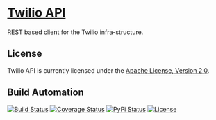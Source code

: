 # [Twilio API](http://twilio-api.hive.pt)

REST based client for the Twilio infra-structure.

## License

Twilio API is currently licensed under the [Apache License, Version 2.0](http://www.apache.org/licenses/).

## Build Automation

[![Build Status](https://travis-ci.org/hivesolutions/twilio_api.svg?branch=master)](https://travis-ci.org/hivesolutions/twilio_api)
[![Coverage Status](https://coveralls.io/repos/hivesolutions/twilio_api/badge.svg?branch=master)](https://coveralls.io/r/hivesolutions/twilio_api?branch=master)
[![PyPi Status](https://img.shields.io/pypi/v/twilio_api.svg)](https://pypi.python.org/pypi/twilio_api)
[![License](https://img.shields.io/badge/license-Apache%202.0-blue.svg)](http://www.apache.org/licenses/)
